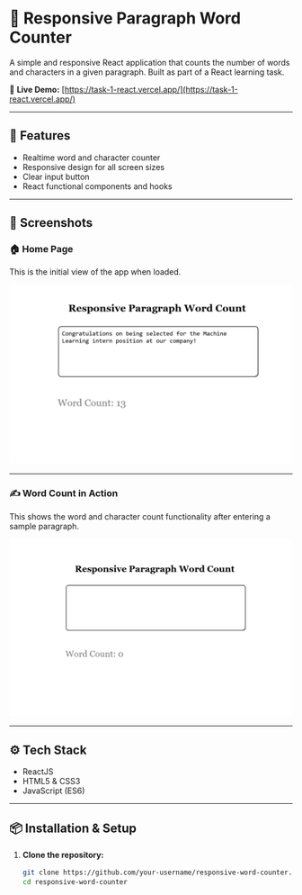 # 📝 Responsive Paragraph Word Counter

A simple and responsive React application that counts the number of words and characters in a given paragraph. Built as part of a React learning task.

🔗 **Live Demo:** [https://task-1-react.vercel.app/](https://task-1-react.vercel.app/)

---

## 🚀 Features

- Realtime word and character counter
- Responsive design for all screen sizes
- Clear input button
- React functional components and hooks

---

## 📸 Screenshots

### 🏠 Home Page

This is the initial view of the app when loaded.

![Home Page](./homepage.png)

---

### ✍️ Word Count in Action

This shows the word and character count functionality after entering a sample paragraph.

![Word Count](./word-count.png)

---

## ⚙️ Tech Stack

- ReactJS
- HTML5 & CSS3
- JavaScript (ES6)

---

## 📦 Installation & Setup

1. **Clone the repository:**
   ```bash
   git clone https://github.com/your-username/responsive-word-counter.git
   cd responsive-word-counter
